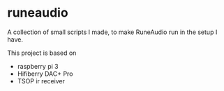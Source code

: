 # runeaudio
A collection of small scripts I made, to make RuneAudio run in the setup I have.

This project is based on
- raspberry pi 3
- Hifiberry DAC+ Pro
- TSOP ir receiver
